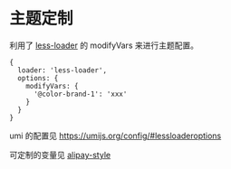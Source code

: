 # 主题定制

利用了 [less-loader](https://github.com/webpack-contrib/less-loader#less-options) 的 modifyVars 来进行主题配置。

```
{
  loader: 'less-loader',
  options: {
    modifyVars: {
      '@color-brand-1': 'xxx'
    }
  }
}
```

umi 的配置见 https://umijs.org/config/#lessloaderoptions

可定制的变量见 [alipay-style](https://code.alipay.com/Yan-1/alipay-style/blob/master/style/theme/default.less)
